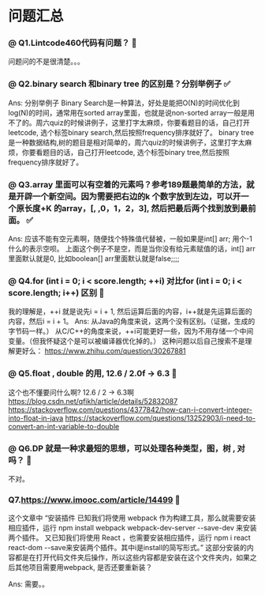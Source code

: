# 问题汇总

### @ Q1.Lintcode460代码有问题？ 💛
问题问的不是很清楚。。。

### @ Q2.binary search 和binary tree 的区别是？分别举例子 ✅
Ans: 分别举例子 Binary Search是一种算法，好处是能把O(N)的时间优化到log(N)的时间，通常用在sorted array里面，也就是说non-sorted array一般是用不了的。周六quiz的时候讲例子，这里打字太麻烦，你要看题目的话，自己打开leetcode, 选个标签binary search,然后按照frequency排序就好了。 binary tree是一种数据结构,树的题目是相对简单的，周六quiz的时候讲例子，这里打字太麻烦，你要看题目的话，自己打开leetcode, 选个标签binary tree,然后按照frequency排序就好了。



### @ Q3.array 里面可以有空着的元素吗？参考189题最简单的方法，就是开辟一个新空间。因为需要把右边的k 个数字放到左边，可以开一个原长度+K 的array，[, ,0，1，2，3], 然后把最后两个找到放到最前面。 ✅

Ans: 应该不能有空元素啊，随便找个特殊值代替被，一般如果是int[] arr; 用个-1什么的表示空呗。 上面这个例子不是空，而是当你没有给元素赋值的话，int[] arr里面默认就是0, 比如boolean[] arr里面默认就是false;;;;

### @ Q4.for (int i = 0; i < score.length; ++i)  对比for (int i = 0; i < score.length; i++) 区别 💛
我的理解是，++i 就是说先i = i + 1, 然后运算后面的内容，i++就是先运算后面的内容，然后i = i + 1。
Ans: 从Java的角度来说，这两个没有区别。（证据，生成的字节码一样。）
从C/C++的角度来说，++i可能更好一些，因为不用存储一个中间变量。（但我怀疑这个是可以被编译器优化掉的。） 
这种问题以后自己搜索不是理解更好么： https://www.zhihu.com/question/30267881

### @ Q5.float , double 的用, 12.6 / 2.0f -> 6.3 💛
这个也不懂要问什么啊? 12.6 / 2 -> 6.3啊
https://blog.csdn.net/qfikh/article/details/52832087
https://stackoverflow.com/questions/4377842/how-can-i-convert-integer-into-float-in-java
https://stackoverflow.com/questions/13252903/i-need-to-convert-an-int-variable-to-double


### @ Q6.DP 就是一种求最短的思想，可以处理各种类型，图，树 , 对吗？ 💛
不对。

###  Q7.https://www.imooc.com/article/14499 💛
这个文章中 “安装插件
已知我们将使用 webpack 作为构建工具，那么就需要安装相应插件，运行 npm install webpack webpack-dev-server --save-dev 来安装两个插件。
又已知我们将使用 React ，也需要安装相应插件，运行 npm i react react-dom --save来安装两个插件。其中i是install的简写形式。” 这部分安装的内容都是在打开代码文件夹后操作，所以这些内容都是安装在这个文件夹内，如果之后其他项目需要用webpack, 是否还要重新装？

Ans: 需要。。
